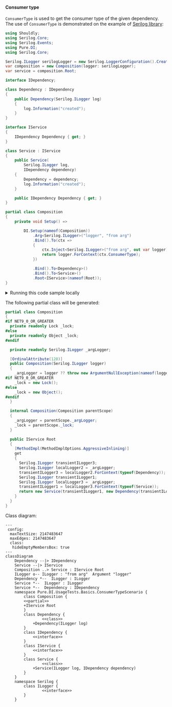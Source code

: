 #### Consumer type

`ConsumerType` is used to get the consumer type of the given dependency. The use of `ConsumerType` is demonstrated on the example of [Serilog library](https://serilog.net/):


```c#
using Shouldly;
using Serilog.Core;
using Serilog.Events;
using Pure.DI;
using Serilog.Core;

Serilog.ILogger serilogLogger = new Serilog.LoggerConfiguration().CreateLogger();
var composition = new Composition(logger: serilogLogger);
var service = composition.Root;

interface IDependency;

class Dependency : IDependency
{
    public Dependency(Serilog.ILogger log)
    {
        log.Information("created");
    }
}

interface IService
{
    IDependency Dependency { get; }
}

class Service : IService
{
    public Service(
        Serilog.ILogger log,
        IDependency dependency)
    {
        Dependency = dependency;
        log.Information("created");
    }

    public IDependency Dependency { get; }
}

partial class Composition
{
    private void Setup() =>

        DI.Setup(nameof(Composition))
            .Arg<Serilog.ILogger>("logger", "from arg")
            .Bind().To(ctx =>
            {
                ctx.Inject<Serilog.ILogger>("from arg", out var logger);
                return logger.ForContext(ctx.ConsumerType);
            })

            .Bind().To<Dependency>()
            .Bind().To<Service>()
            .Root<IService>(nameof(Root));
}
```

<details>
<summary>Running this code sample locally</summary>

- Make sure you have the [.NET SDK 9.0](https://dotnet.microsoft.com/en-us/download/dotnet/9.0) or later is installed
```bash
dotnet --list-sdk
```
- Create a net9.0 (or later) console application
```bash
dotnet new console -n Sample
```
- Add references to NuGet packages
  - [Pure.DI](https://www.nuget.org/packages/Pure.DI)
  - [Shouldly](https://www.nuget.org/packages/Shouldly)
  - [Serilog.Core](https://www.nuget.org/packages/Serilog.Core)
  - [Serilog.Events](https://www.nuget.org/packages/Serilog.Events)
```bash
dotnet add package Pure.DI
dotnet add package Shouldly
dotnet add package Serilog.Core
dotnet add package Serilog.Events
```
- Copy the example code into the _Program.cs_ file

You are ready to run the example 🚀
```bash
dotnet run
```

</details>

The following partial class will be generated:

```c#
partial class Composition
{
#if NET9_0_OR_GREATER
  private readonly Lock _lock;
#else
  private readonly Object _lock;
#endif

  private readonly Serilog.ILogger _argLogger;

  [OrdinalAttribute(128)]
  public Composition(Serilog.ILogger logger)
  {
    _argLogger = logger ?? throw new ArgumentNullException(nameof(logger));
#if NET9_0_OR_GREATER
    _lock = new Lock();
#else
    _lock = new Object();
#endif
  }

  internal Composition(Composition parentScope)
  {
    _argLogger = parentScope._argLogger;
    _lock = parentScope._lock;
  }

  public IService Root
  {
    [MethodImpl(MethodImplOptions.AggressiveInlining)]
    get
    {
      Serilog.ILogger transientILogger3;
      Serilog.ILogger localLogger2 = _argLogger;
      transientILogger3 = localLogger2.ForContext(typeof(Dependency));
      Serilog.ILogger transientILogger1;
      Serilog.ILogger localLogger3 = _argLogger;
      transientILogger1 = localLogger3.ForContext(typeof(Service));
      return new Service(transientILogger1, new Dependency(transientILogger3));
    }
  }
}
```

Class diagram:

```mermaid
---
 config:
  maxTextSize: 2147483647
  maxEdges: 2147483647
  class:
   hideEmptyMembersBox: true
---
classDiagram
	Dependency --|> IDependency
	Service --|> IService
	Composition ..> Service : IService Root
	ILogger o-- ILogger : "from arg"  Argument "logger"
	Dependency *--  ILogger : ILogger
	Service *--  ILogger : ILogger
	Service *--  Dependency : IDependency
	namespace Pure.DI.UsageTests.Basics.ConsumerTypeScenario {
		class Composition {
		<<partial>>
		+IService Root
		}
		class Dependency {
				<<class>>
			+Dependency(ILogger log)
		}
		class IDependency {
			<<interface>>
		}
		class IService {
			<<interface>>
		}
		class Service {
				<<class>>
			+Service(ILogger log, IDependency dependency)
		}
	}
	namespace Serilog {
		class ILogger {
				<<interface>>
		}
	}
```

